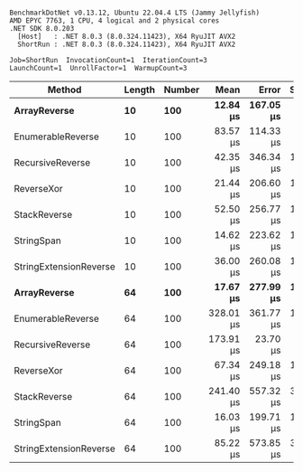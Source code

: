 ```

BenchmarkDotNet v0.13.12, Ubuntu 22.04.4 LTS (Jammy Jellyfish)
AMD EPYC 7763, 1 CPU, 4 logical and 2 physical cores
.NET SDK 8.0.203
  [Host]   : .NET 8.0.3 (8.0.324.11423), X64 RyuJIT AVX2
  ShortRun : .NET 8.0.3 (8.0.324.11423), X64 RyuJIT AVX2

Job=ShortRun  InvocationCount=1  IterationCount=3  
LaunchCount=1  UnrollFactor=1  WarmupCount=3  

```
| Method                 | Length | Number | Mean      | Error     | StdDev    | Median     | Min        | Max       | Allocated |
|----------------------- |------- |------- |----------:|----------:|----------:|-----------:|-----------:|----------:|----------:|
| **ArrayReverse**           | **10**     | **100**    |  **12.84 μs** | **167.05 μs** |  **9.157 μs** |   **7.644 μs** |   **7.464 μs** |  **23.41 μs** |  **10.09 KB** |
| EnumerableReverse      | 10     | 100    |  83.57 μs | 114.33 μs |  6.267 μs |  81.212 μs |  78.817 μs |  90.67 μs |  25.72 KB |
| RecursiveReverse       | 10     | 100    |  42.35 μs | 346.34 μs | 18.984 μs |  38.883 μs |  25.337 μs |  62.83 μs |  56.97 KB |
| ReverseXor             | 10     | 100    |  21.44 μs | 206.60 μs | 11.325 μs |  15.108 μs |  14.697 μs |  34.51 μs |  10.09 KB |
| StackReverse           | 10     | 100    |  52.50 μs | 256.77 μs | 14.074 μs |  44.713 μs |  44.042 μs |  68.75 μs |  31.19 KB |
| StringSpan             | 10     | 100    |  14.62 μs | 223.62 μs | 12.258 μs |   7.594 μs |   7.493 μs |  28.77 μs |   5.41 KB |
| StringExtensionReverse | 10     | 100    |  36.00 μs | 260.08 μs | 14.256 μs |  27.883 μs |  27.652 μs |  52.46 μs |  28.84 KB |
| **ArrayReverse**           | **64**     | **100**    |  **17.67 μs** | **277.99 μs** | **15.237 μs** |   **9.067 μs** |   **8.687 μs** |  **35.27 μs** |  **30.41 KB** |
| EnumerableReverse      | 64     | 100    | 328.01 μs | 361.77 μs | 19.830 μs | 321.962 μs | 311.904 μs | 350.16 μs |  59.31 KB |
| RecursiveReverse       | 64     | 100    | 173.91 μs |  23.70 μs |  1.299 μs | 173.465 μs | 172.883 μs | 175.37 μs | 710.88 KB |
| ReverseXor             | 64     | 100    |  67.34 μs | 249.18 μs | 13.658 μs |  69.019 μs |  52.919 μs |  80.08 μs |  30.41 KB |
| StackReverse           | 64     | 100    | 241.40 μs | 557.32 μs | 30.548 μs | 237.606 μs | 212.920 μs | 273.66 μs |  88.22 KB |
| StringSpan             | 64     | 100    |  16.03 μs | 199.71 μs | 10.947 μs |  11.472 μs |   8.106 μs |  28.52 μs |  15.56 KB |
| StringExtensionReverse | 64     | 100    |  85.22 μs | 573.85 μs | 31.455 μs |  67.636 μs |  66.494 μs | 121.54 μs |  68.69 KB |
